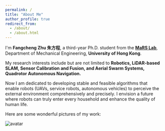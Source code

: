```yaml
---
permalink: /
title: "About Me"
author_profile: true
redirect_from: 
  - /about/
  - /about.html
---
```




I'm **Fangcheng Zhu 朱方程**, a third-year Ph.D. student from the [**MaRS Lab**](https://mars.hku.hk/), Department of Mechanical Engineering, **University of Hong Kong**.

My research interests include but are not limited to **Robotics, LiDAR-based SLAM, Sensor Calibration and Fusion, and Aerial Swarm Systems, Quadrotor Autonomous Navigation.** 

Now I am dedicated to developing stable and feasible algorithms that enable robots (UAVs, service robots, autonomous vehicles) to perceive the external environment comprehensively and precisely. I envision a future where robots can truly enter every household and enhance the quality of human life.

Here are some wonderful pictures of my work:

![avatar](../images/pic.png)
